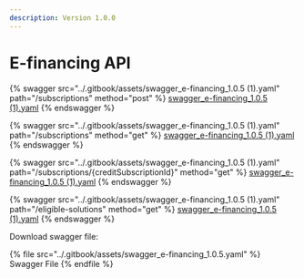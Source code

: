 ```yaml
---
description: Version 1.0.0
---
```


# E-financing API

{% swagger src="../.gitbook/assets/swagger_e-financing_1.0.5 (1).yaml" path="/subscriptions" method="post" %}
[swagger_e-financing_1.0.5 (1).yaml](<../.gitbook/assets/swagger_e-financing_1.0.5 (1).yaml>)
{% endswagger %}

{% swagger src="../.gitbook/assets/swagger_e-financing_1.0.5 (1).yaml" path="/subscriptions" method="get" %}
[swagger_e-financing_1.0.5 (1).yaml](<../.gitbook/assets/swagger_e-financing_1.0.5 (1).yaml>)
{% endswagger %}

{% swagger src="../.gitbook/assets/swagger_e-financing_1.0.5 (1).yaml" path="/subscriptions/{creditSubscriptionId}" method="get" %}
[swagger_e-financing_1.0.5 (1).yaml](<../.gitbook/assets/swagger_e-financing_1.0.5 (1).yaml>)
{% endswagger %}

{% swagger src="../.gitbook/assets/swagger_e-financing_1.0.5 (1).yaml" path="/eligible-solutions" method="get" %}
[swagger_e-financing_1.0.5 (1).yaml](<../.gitbook/assets/swagger_e-financing_1.0.5 (1).yaml>)
{% endswagger %}

Download swagger file:

{% file src="../.gitbook/assets/swagger_e-financing_1.0.5.yaml" %}
Swagger File
{% endfile %}
